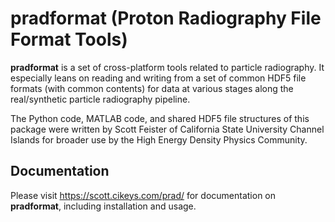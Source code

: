# pradformat (Proton Radiography File Format Tools)

**pradformat** is a set of cross-platform tools related to particle radiography. It especially leans on reading and writing from a set of common HDF5 file formats (with common contents) for data at various stages along the real/synthetic particle radiography pipeline.

The Python code, MATLAB code, and shared HDF5 file structures of this package were written by Scott Feister of California State University Channel Islands for broader use by the High Energy Density Physics Community.

## Documentation
Please visit https://scott.cikeys.com/prad/ for documentation on **pradformat**, including installation and usage.